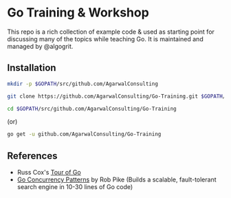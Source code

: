 # Go Training & Workshop

This repo is a rich collection of example code & used as starting point for discussing many of the topics while teaching Go. It is maintained and managed by @algogrit.

## Installation

```bash
mkdir -p $GOPATH/src/github.com/AgarwalConsulting

git clone https://github.com/AgarwalConsulting/Go-Training.git $GOPATH/src/github.com/AgarwalConsulting/Go-Training

cd $GOPATH/src/github.com/AgarwalConsulting/Go-Training
```

(or)

```bash
go get -u github.com/AgarwalConsulting/Go-Training
```

## References

- Russ Cox's [Tour of Go](https://www.youtube.com/watch?v=ytEkHepK08c)
- [Go Concurrency Patterns](https://www.youtube.com/watch?v=f6kdp27TYZs) by Rob Pike (Builds a scalable, fault-tolerant search engine in 10-30 lines of Go code)
